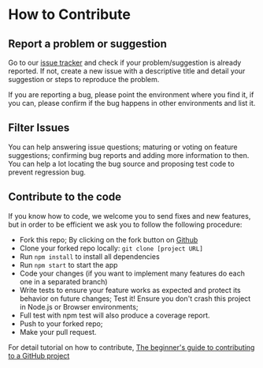 # How to Contribute
## Report a  problem or suggestion
Go to our [issue tracker](https://github.com/emaitee/mylikita-rust-smart-contract/issues) and check if your problem/suggestion is already reported. If not, create a new issue with a descriptive title and detail your suggestion or steps to reproduce the problem.

If you are reporting a bug, please point the environment where you find it, if you can, please confirm if the bug happens in other environments and list it.

## Filter Issues
You can help answering issue questions; maturing or voting on feature suggestions; confirming bug reports and adding more information to then. You can help a lot locating the bug source and proposing test code to prevent regression bug.

## Contribute to the code
If you know how to code, we welcome you to send fixes and new features, but in order to be efficient we ask you to follow the following procedure:

- Fork this repo;
  By clicking on the fork button on [Github](https://github.com/emaitee/mylikita-rust-smart-contract)
- Clone your forked repo locally:
  `git clone [project URL]`
- Run `npm install` to install all dependencies
- Run `npm start` to start the app
- Code your changes (if you want to implement many features do each one in a separated branch)
- Write tests to ensure your feature works as expected and protect its behavior on future changes;
Test it! Ensure you don't crash this project in Node.js or Browser environments;
- Full test with npm test will also produce a coverage report.
- Push to your forked repo;
- Make your pull request.

For detail tutorial on how to contribute, [The beginner's guide to contributing to a GitHub project](https://akrabat.com/the-beginners-guide-to-contributing-to-a-github-project/)
